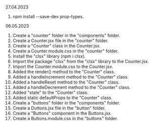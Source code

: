 27.04.2023
1. npm install --save-dev prop-types.

06.05.2023
1. Create a "counter" folder in the "components" folder.
2. Create a Counter.jsx file in the "counter" folder.
3. Create a "Counter" class in the Counter.jsx.
4. Create a Counter.module.css in the "counter" folder.
5. Install the "clsx" library (npm i clsx).
6. Import the package "clsx" from the "clsx" library to the Counter.jsx.
7. Import the Counter.module.css to the Counter.jsx.
8. Added the render() method to the "Counter" class.
9. Added a handleIncrement method to the "Counter" class.
10. Added a handleReset method to the "Counter" class.
11. Added a handleDecrement method to the "Counter" class.
12. Added "state" to the "Counter" class.
13. Added static defaultProps to the "Counter" class.
14. Create a "buttons" folder in the "components" folder.
15. Create a Duttons.jsx file in the "button" folder.
16. Create a "Buttons" component in the Buttons.jsx.
17. Create a Buttons.module.css in the "buttons" folder.